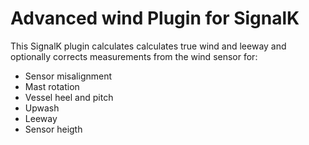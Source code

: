 # Advanced wind  Plugin for SignalK

This SignalK plugin calculates calculates true wind and leeway and optionally corrects measurements from the wind sensor for:
- Sensor misalignment
- Mast rotation
- Vessel heel and pitch
- Upwash
- Leeway
- Sensor heigth


